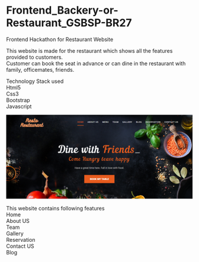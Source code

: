# Frontend_Backery-or-Restaurant_GSBSP-BR27
Frontend Hackathon for Restaurant Website

This website is made for the restaurant which shows all the features provided to customers.<br>
Customer can book the seat in advance or can dine in the restaurant with family, officemates, friends.<br>

Technology Stack used <br> 
Html5<br>
Css3<br>
Bootstrap<br>
Javascript <br>


<img src="website.png"></img>

This website contains following features<br>
Home<br>About US<br>Team<br>Gallery<br>Reservation<br>Contact US<br>Blog<br> 
